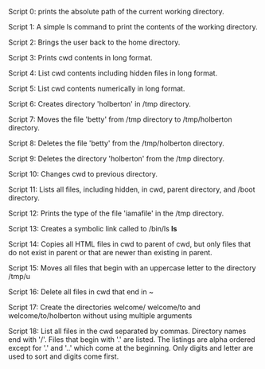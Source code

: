 Script 0: prints the absolute path of the current working directory.

Script 1: A simple ls command to print the contents of the working directory.

Script 2: Brings the user back to the home directory.

Script 3: Prints cwd contents in long format.

Script 4: List cwd contents including hidden files in long format.

Script 5: List cwd contents numerically in long format.

Script 6: Creates directory 'holberton' in /tmp directory.

Script 7: Moves the file 'betty' from /tmp directory to /tmp/holberton directory.

Script 8: Deletes the file 'betty' from the /tmp/holberton directory.

Script 9: Deletes the directory 'holberton' from the /tmp directory.

Script 10: Changes cwd to previous directory.

Script 11: Lists all files, including hidden, in cwd, parent directory, and /boot directory.

Script 12: Prints the type of the file 'iamafile' in the /tmp directory. 

Script 13: Creates a symbolic link called to /bin/ls  __ls__

Script 14: Copies all HTML files in cwd to parent of cwd, but only files that do not exist in parent or that are newer than existing in parent.

Script 15: Moves all files that begin with an uppercase letter to the directory /tmp/u

Script 16: Delete all files in cwd that end in ~

Script 17: Create the directories welcome/ welcome/to and welcome/to/holberton without using multiple arguments

Script 18: List all files in the cwd separated by commas. Directory names end with '/'. Files that begin with '.' are listed. The listings are alpha ordered except for '.' and '..' which come at the beginning. Only digits and letter are used to sort and digits come first.